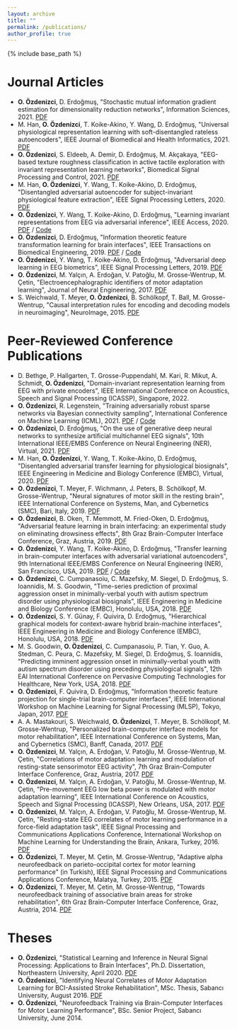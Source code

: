 ```yaml
---
layout: archive
title: ""
permalink: /publications/
author_profile: true
---
```


{% include base_path %}

<!--You can find a complete list my publications on <u><a href="https://scholar.google.at/citations?user=419WltwAAAAJ">my Google Scholar profile</a>.</u>-->


Journal Articles
======
* <b>O. Özdenizci</b>, D. Erdoğmuş, "Stochastic mutual information gradient estimation for dimensionality reduction networks", Information Sciences, 2021. <a href="https://arxiv.org/pdf/2105.00191.pdf">PDF</a>
* M. Han, <b>O. Özdenizci</b>, T. Koike-Akino, Y. Wang, D. Erdoğmuş, "Universal physiological representation learning with soft-disentangled rateless autoencoders", IEEE Journal of Biomedical and Health Informatics, 2021. <a href="https://arxiv.org/pdf/2009.13453.pdf">PDF</a>
* <b>O. Özdenizci</b>, S. Eldeeb, A. Demir, D. Erdoğmuş, M. Akçakaya, "EEG-based texture roughness classification in active tactile exploration with invariant representation learning networks", Biomedical Signal Processing and Control, 2021. <a href="https://arxiv.org/pdf/2102.08976.pdf">PDF</a>
* M. Han, <b>O. Özdenizci</b>, Y. Wang, T. Koike-Akino, D. Erdoğmuş, "Disentangled adversarial autoencoder for subject-invariant physiological feature extraction", IEEE Signal Processing Letters, 2020. <a href="https://arxiv.org/pdf/2008.11426">PDF</a>
* <b>O. Özdenizci</b>, Y. Wang, T. Koike-Akino, D. Erdoğmuş, "Learning invariant representations from EEG via adversarial inference", IEEE Access, 2020. <a href="https://ieeexplore.ieee.org/stamp/stamp.jsp?tp=&arnumber=8981912">PDF</a> / <a href="https://github.com/oozdenizci/AdversarialEEGDecoding">Code</a>
* <b>O. Özdenizci</b>, D. Erdoğmuş, "Information theoretic feature transformation learning for brain interfaces", IEEE Transactions on Biomedical Engineering, 2019. <a href="https://arxiv.org/pdf/1903.12235.pdf">PDF</a> / <a href="https://github.com/oozdenizci/MMIDimReduction">Code</a>
* <b>O. Özdenizci</b>, Y. Wang, T. Koike-Akino, D. Erdoğmuş, "Adversarial deep learning in EEG biometrics", IEEE Signal Processing Letters, 2019. <a href="https://arxiv.org/pdf/1903.11673.pdf">PDF</a>
* <b>O. Özdenizci</b>, M. Yalçın, A. Erdoğan, V. Patoğlu, M. Grosse-Wentrup, M. Çetin, "Electroencephalographic identifiers of motor adaptation learning", Journal of Neural Engineering, 2017. <a href="http://people.sabanciuniv.edu/mcetin/publications/ozdenizci_JNE17.pdf">PDF</a>
* S. Weichwald, T. Meyer, <b>O. Özdenizci</b>, B. Schölkopf, T. Ball, M. Grosse-Wentrup, "Causal interpretation rules for encoding and decoding models in neuroimaging", NeuroImage, 2015. <a href="https://arxiv.org/pdf/1511.04780.pdf">PDF</a>


Peer-Reviewed Conference Publications
======
* D. Bethge, P. Hallgarten, T. Grosse-Puppendahl, M. Kari, R. Mikut, A. Schmidt, <b>O. Özdenizci</b>, "Domain-invariant representation learning from EEG with private encoders", IEEE International Conference on Acoustics, Speech and Signal Processing (ICASSP), Singapore, 2022.
* <b>O. Özdenizci</b>, R. Legenstein, "Training adversarially robust sparse networks via Bayesian connectivity sampling", International Conference on Machine Learning (ICML), 2021. <a href="http://proceedings.mlr.press/v139/ozdenizci21a/ozdenizci21a.pdf">PDF</a> / <a href="https://github.com/IGITUGraz/SparseAdversarialTraining">Code</a>
* <b>O. Özdenizci</b>, D. Erdoğmuş, "On the use of generative deep neural networks to synthesize artificial multichannel EEG signals", 10th International IEEE/EMBS Conference on Neural Engineering (NER), Virtual, 2021. <a href="https://arxiv.org/pdf/2102.08061.pdf">PDF</a>
* M. Han, <b>O. Özdenizci</b>, Y. Wang, T. Koike-Akino, D. Erdoğmuş, "Disentangled adversarial transfer learning for physiological biosignals", IEEE Engineering in Medicine and Biology Conference (EMBC), Virtual, 2020. <a href="https://arxiv.org/pdf/2004.08289.pdf">PDF</a>
* <b>O. Özdenizci</b>, T. Meyer, F. Wichmann, J. Peters, B. Schölkopf, M. Grosse-Wentrup, "Neural signatures of motor skill in the resting brain", IEEE International Conference on Systems, Man, and Cybernetics (SMC), Bari, Italy, 2019. <a href="https://arxiv.org/pdf/1907.09533.pdf">PDF</a>
* <b>O. Özdenizci</b>, B. Oken, T. Memmott, M. Fried-Oken, D. Erdoğmuş, "Adversarial feature learning in brain interfacing: an experimental study on eliminating drowsiness effects", 8th Graz Brain-Computer Interface Conference, Graz, Austria, 2019. <a href="https://arxiv.org/pdf/1907.09540.pdf">PDF</a>
* <b>O. Özdenizci</b>, Y. Wang, T. Koike-Akino, D. Erdoğmuş, "Transfer learning in brain-computer interfaces with adversarial variational autoencoders", 9th International IEEE/EMBS Conference on Neural Engineering (NER), San Francisco, USA, 2019. <a href="https://arxiv.org/pdf/1812.06857.pdf">PDF</a> / <a href="https://github.com/oozdenizci/AdversarialConditionalVAE">Code</a>
* <b>O. Özdenizci</b>, C. Cumpanasoiu, C. Mazefsky, M. Siegel, D. Erdoğmuş, S. Ioannidis, M. S. Goodwin, "Time-series prediction of proximal aggression onset in minimally-verbal youth with autism spectrum disorder using physiological biosignals", IEEE Engineering in Medicine and Biology Conference (EMBC), Honolulu, USA, 2018. <a href="https://arxiv.org/pdf/1809.09948.pdf">PDF</a>
* <b>O. Özdenizci</b>, S. Y. Günay, F. Quivira, D. Erdoğmuş, "Hierarchical graphical models for context-aware hybrid brain-machine interfaces", IEEE Engineering in Medicine and Biology Conference (EMBC), Honolulu, USA, 2018. <a href="https://arxiv.org/pdf/1809.05635.pdf">PDF</a>
* M. S. Goodwin, <b>O. Özdenizci</b>, C. Cumpanasoiu, P. Tian, Y. Guo, A. Stedman, C. Peura, C. Mazefsky, M. Siegel, D. Erdoğmuş, S. Ioannidis, "Predicting imminent aggression onset in minimally-verbal youth with autism spectrum disorder using preceding physiological signals", 12th EAI International Conference on Pervasive Computing Technologies for Healthcare, New York, USA, 2018. <a href="https://ece.northeastern.edu/fac-ece/ioannidis/static/pdf/2018/PervasiveHealth2018.pdf">PDF</a>
* <b>O. Özdenizci</b>, F. Quivira, D. Erdoğmuş, "Information theoretic feature projection for single-trial brain-computer interfaces", IEEE International Workshop on Machine Learning for Signal Processing (MLSP), Tokyo, Japan, 2017. <a href="https://ieeexplore.ieee.org/abstract/document/8168178/">PDF</a>
* A. A. Mastakouri, S. Weichwald, <b>O. Özdenizci</b>, T. Meyer, B. Schölkopf, M. Grosse-Wentrup, "Personalized brain-computer interface models for motor rehabilitation", IEEE International Conference on Systems, Man, and Cybernetics (SMC), Banff, Canada, 2017. <a href="https://arxiv.org/pdf/1705.03259.pdf">PDF</a>
* <b>O. Özdenizci</b>, M. Yalçın, A. Erdoğan, V. Patoğlu, M. Grosse-Wentrup, M. Çetin, "Correlations of motor adaptation learning and modulation of resting-state sensorimotor EEG activity", 7th Graz Brain-Computer Interface Conference, Graz, Austria, 2017. <a href="http://research.sabanciuniv.edu/33858/1/ozdenizci_GBCIC17.pdf">PDF</a>
* <b>O. Özdenizci</b>, M. Yalçın, A. Erdoğan, V. Patoğlu, M. Grosse-Wentrup, M. Çetin, "Pre-movement EEG low beta power is modulated with motor adaptation learning", IEEE International Conference on Acoustics, Speech and Signal Processing (ICASSP), New Orleans, USA, 2017. <a href="http://research.sabanciuniv.edu/33829/2/ozdenizci_ICASSP17.pdf">PDF</a>
* <b>O. Özdenizci</b>, M. Yalçın, A. Erdoğan, V. Patoğlu, M. Grosse-Wentrup, M. Çetin, "Resting-state EEG correlates of motor learning performance in a force-field adaptation task", IEEE Signal Processing and Communications Applications Conference, International Workshop on Machine Learning for Understanding the Brain, Ankara, Turkey, 2016. <a href="http://research.sabanciuniv.edu/30355/1/Ozdenizci_MLUB2016_final.pdf">PDF</a>
* <b>O. Özdenizci</b>, T. Meyer, M. Çetin, M. Grosse-Wentrup, "Adaptive alpha neurofeedback on parieto-occipital cortex for motor learning performance" (in Turkish), IEEE Signal Processing and Communications Applications Conference, Malatya, Turkey, 2015. <a href="http://research.sabanciuniv.edu/28924/1/OzdenizciSIU2015.pdf">PDF</a>
* <b>O. Özdenizci</b>, T. Meyer, M. Çetin, M. Grosse-Wentrup, "Towards neurofeedback training of associative brain areas for stroke rehabilitation", 6th Graz Brain-Computer Interface Conference, Graz, Austria, 2014. <a href="http://research.sabanciuniv.edu/25701/1/ozdenizci_BCI14.pdf">PDF</a>


Theses
======
* <b>O. Özdenizci</b>, "Statistical Learning and Inference in Neural Signal Processing: Applications to Brain Interfaces", Ph.D. Dissertation, Northeastern University, April 2020. <a href="https://repository.library.northeastern.edu/files/neu:m046qg150/fulltext.pdf">PDF</a>
* <b>O. Özdenizci</b>, "Identifying Neural Correlates of Motor Adaptation Learning for BCI-Assisted Stroke Rehabilitation", MSc. Thesis, Sabancı University, August 2016. <a href="https://pdfs.semanticscholar.org/24c7/af44604767d44659b0bbe001c0fcfeba06e9.pdf">PDF</a>
* <b>O. Özdenizci</b>, "Neurofeedback Training via Brain-Computer Interfaces for Motor Learning Performance", BSc. Senior Project, Sabancı University, June 2014.
    